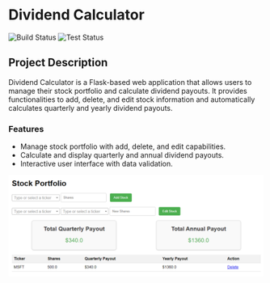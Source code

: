 # Dividend Calculator
![Build Status](https://github.com/joon628/DividendCalculator/actions/workflows/coverage.yml/badge.svg)
![Test Status](https://github.com/joon628/DividendCalculator/actions/workflows/test.yml/badge.svg)

## Project Description

Dividend Calculator is a Flask-based web application that allows users to manage their stock portfolio and calculate dividend payouts. It provides functionalities to add, delete, and edit stock information and automatically calculates quarterly and yearly dividend payouts.

### Features

- Manage stock portfolio with add, delete, and edit capabilities.
- Calculate and display quarterly and annual dividend payouts.
- Interactive user interface with data validation.


![Running Image](./img/Dividend_calculator.png)